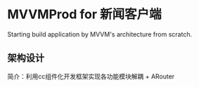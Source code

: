 # MVVMProd for 新闻客户端
Starting build application by MVVM's architecture from scratch.

## 架构设计
简介：利用cc组件化开发框架实现各功能模块解耦 + ARouter
